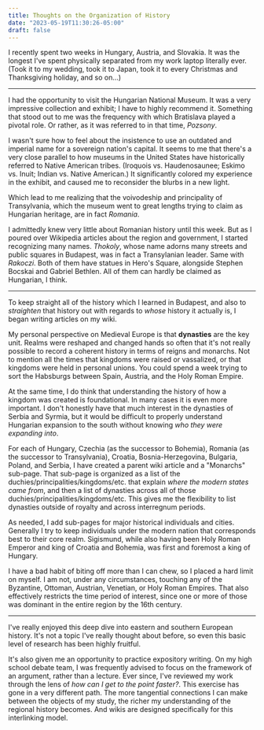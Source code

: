 ```yaml
---
title: Thoughts on the Organization of History
date: "2023-05-19T11:30:26-05:00"
draft: false
---
```


I recently spent two weeks in Hungary, Austria, and Slovakia.
It was the longest I've spent physically separated from my work laptop
literally ever.
(Took it to my wedding, took it to Japan, took it to every Christmas and
Thanksgiving holiday, and so on...)

----

I had the opportunity to visit the Hungarian National Museum.
It was a very impressive collection and exhibit; I have to highly recommend it.
Something that stood out to me was the frequency with which Bratislava played
a pivotal role.
Or rather, as it was referred to in that time, *Pozsony*.

I wasn't sure how to feel about the insistence to use an outdated and
imperial name for a sovereign nation's capital.
It seems to me that there's a very close parallel to how museums in the United
States have historically referred to Native American tribes.
(Iroquois vs. Haudenosaunee; Eskimo vs. Inuit; Indian vs. Native American.)
It significantly colored my experience in the exhibit, and caused me to
reconsider the blurbs in a new light.

Which lead to me realizing that the voivodeship and principality of
Transylvania, which the museum went to great lengths trying to claim as
Hungarian heritage, are in fact *Romania*.

I admittedly knew very little about Romanian history until this week.
But as I poured over Wikipedia articles about the region and government,
I started recognizing many names.
*Thokoly*, whose name adorns many streets and public squares in Budapest, was
in fact a Transylanian leader.
Same with *Rakoczi*.
Both of them have statues in Hero's Square, alongside Stephen Bocskai
and Gabriel Bethlen.
All of them can hardly be claimed as Hungarian, I think.

----

To keep straight all of the history which I learned in Budapest, and also to
*straighten* that history out with regards to *whose* history it actually is,
I began writing articles on my wiki.

My personal perspective on Medieval Europe is that **dynasties** are the key
unit.
Realms were reshaped and changed hands so often that it's not really possible
to record a coherent history in terms of reigns and monarchs.
Not to mention all the times that kingdoms were raised or vassalized, or
that kingdoms were held in personal unions.
You could spend a week trying to sort the Habsburgs between Spain, Austria, and
the Holy Roman Empire.

At the same time, I do think that understanding the history of how a kingdom
was created is foundational.
In many cases it is even more important.
I don't honestly have that much interest in the dynasties of Serbia and Syrmia,
but it would be difficult to properly understand Hungarian expansion to the
south without knowing *who they were expanding into*.

For each of Hungary, Czechia (as the successor to Bohemia), Romania (as the
successor to Transylvania), Croatia, Bosnia-Herzegovina, Bulgaria, Poland,
and Serbia, I have created a parent wiki article and a "Monarchs" sub-page.
That sub-page is organized as a list of the
duchies/principalities/kingdoms/etc. that explain *where the modern states
came from*, and then a list of dynasties across all of those
duchies/principalities/kingdoms/etc.
This gives me the flexibility to list dynasties outside of royalty and across
interregnum periods.

As needed, I add sub-pages for major historical individuals and cities.
Generally I try to keep individuals under the modern nation that corresponds
best to their core realm. Sigismund, while also having been Holy Roman Emperor
and king of Croatia and Bohemia, was first and foremost a king of Hungary.

I have a bad habit of biting off more than I can chew, so I placed a hard limit
on myself.
I am not, under any circumstances, touching any of the Byzantine, Ottoman,
Austrian, Venetian, or Holy Roman Empires.
That also effectively restricts the time period of interest, since one or more
of those was dominant in the entire region by the 16th century.

----

I've really enjoyed this deep dive into eastern and southern European history.
It's not a topic I've really thought about before, so even this basic level of
research has been highly fruitful.

It's also given me an opportunity to practice expository writing.
On my high school debate team, I was frequently advised to focus on
the framework of an argument, rather than a lecture.
Ever since, I've reviewed my work through the lens of *how can I get to the
point faster?*.
This exercise has gone in a very different path.
The more tangential connections I can make between the objects of my study, the
richer my understanding of the regional history becomes.
And wikis are designed specifically for this interlinking model.

